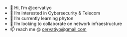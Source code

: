 - 👋 Hi, I’m @cervatiyo
- 👀 I’m interested in Cybersecurity & Telecom
- 🌱 I’m currently learning phyton
- 💞️ I’m looking to collaborate on network infraestructure 
- 📫 reach me @ cervatiyo@gmail.com

<!---
cervatiyo/cervatiyo is a ✨ special ✨ repository because its `README.md` (this file) appears on your GitHub profile.
You can click the Preview link to take a look at your changes.
--->

